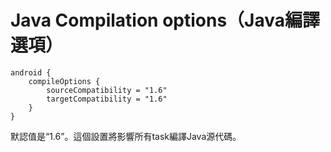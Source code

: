 # Java Compilation options（Java編譯選項）

    android {
        compileOptions {
            sourceCompatibility = "1.6"
            targetCompatibility = "1.6"
        }
    }

默認值是“1.6”。這個設置將影響所有task編譯Java源代碼。
